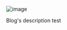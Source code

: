 ![image](https://github.com/user-attachments/assets/68bad12e-48a0-4427-a74c-e21467dab2d7)

Blog's description test


